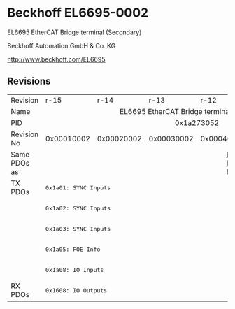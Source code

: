 # Beckhoff EL6695-0002

EL6695 EtherCAT Bridge terminal (Secondary)

Beckhoff Automation GmbH & Co. KG

http://www.beckhoff.com/EL6695

## Revisions
<table>
<tr >
<td>Revision</td>
<td><div class="foo">r-15</div></td>
<td><div class="foo">r-14</div></td>
<td><div class="foo">r-13</div></td>
<td><div class="foo">r-12</div></td>
<td><div class="foo">r-11</div></td>
<td><div class="foo">r-10</div></td>
</tr>
<tr >
<td>Name</td>
<td colspan=6 align="center"><div class="foo">EL6695 EtherCAT Bridge terminal (Secondary)</div></td>
</tr>
<tr >
<td>PID</td>
<td colspan=6 align="center"><div class="foo">0x1a273052</div></td>
</tr>
<tr >
<td>Revision No</td>
<td><div class="foo">0x00010002</div></td>
<td><div class="foo">0x00020002</div></td>
<td><div class="foo">0x00030002</div></td>
<td><div class="foo">0x00040002</div></td>
<td><div class="foo">0x00050002</div></td>
<td><div class="foo">0x00060002</div></td>
</tr>
<tr >
<td>Same PDOs as</td>
<td colspan=2 align="center"><div class="foo"></div></td>
<td colspan=4 align="center"><div class="foo"><a href="EL6695">EL6695 r-10</a><br/><a href="EL6695">EL6695 r-11</a><br/><a href="EL6695">EL6695 r-12</a></div></td>
</tr>
<tr class="txpdo pdosection">
<td rowspan=5 valign=top>TX PDOs</td>
<td colspan=6 align="left"><pre>0x1a01: SYNC Inputs</pre></td>
<td></td>
</tr>
<tr class="txpdo pdosection">
<td colspan=6 align="left"><pre>0x1a02: SYNC Inputs</pre></td>
</tr>
<tr class="txpdo pdosection">
<td colspan=6 align="left"><pre>0x1a03: SYNC Inputs</pre></td>
</tr>
<tr class="txpdo pdosection">
<td colspan=6 align="left"><pre>0x1a05: FOE Info</pre></td>
</tr>
<tr class="txpdo pdosection">
<td colspan=6 align="left"><pre>0x1a08: IO Inputs</pre></td>
</tr>
<tr class="rxpdo pdosection">
<td rowspan=1 valign=top>RX PDOs</td>
<td colspan=6 align="left"><pre>0x1608: IO Outputs</pre></td>
<td></td>
</tr>
</table>
